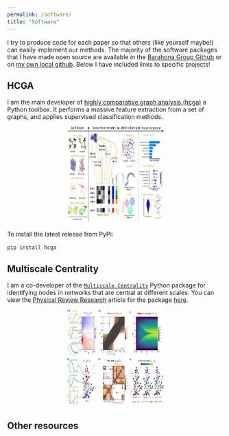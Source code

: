 ```yaml
---
permalink: /software/
title: "Software"
---
```


I try to produce code for each paper so that others (like yourself maybe!) can easily implement our methods. The majority of the software packages that I have made open source are available in the [Barahona Group Github](https://github.com/barahona-research-group) or on [my own local github](https://github.com/peach-lucien). Below I have included links to specific projects!


## HCGA

I am the main developer of [highly comparative graph analysis (hcga)](https://github.com/barahona-research-group/hcga) a Python toolbox. It performs a massive feature extraction from a set of graphs, and applies supervised classification methods.

<p align="center">
  <img src="/images/research/hcga_workflow.png" height="225px" width="225px" />
</p>

To install the latest release from PyPi:

```
pip install hcga
```


## Multiscale Centrality

I am a co-developer of the [`Multiscale Centrality`](https://github.com/barahona-research-group/MultiscaleCentrality) Python package for identifying nodes in networks that are central at different scales. You can view the [Physical Review Research](https://journals.aps.org/prresearch/abstract/10.1103/PhysRevResearch.2.033104) article for the package [here](https://doi.org/10.1103/PhysRevResearch.2.033104).

<p align="center">
  <img src="/images/research/multiscale.png" height="225px" width="225px" />
</p>





## Other resources



